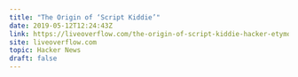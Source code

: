 ```yaml
---
title: "The Origin of ‘Script Kiddie’"
date: 2019-05-12T12:24:43Z
link: https://liveoverflow.com/the-origin-of-script-kiddie-hacker-etymology/?utm_medium=RSS&utm_source=hune
site: liveoverflow.com
topic: Hacker News
draft: false
---
```

